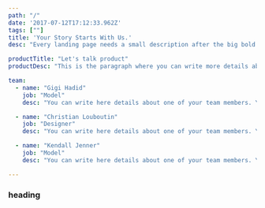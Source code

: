 ```yaml
---
path: "/"
date: '2017-07-12T17:12:33.962Z'
tags: [""]
title: 'Your Story Starts With Us.'
desc: "Every landing page needs a small description after the big bold title, that's why we added this text here. Add here all the information that can make you or your product create the first impression."

productTitle: "Let's talk product"
productDesc: "This is the paragraph where you can write more details about your product. Keep you user engaged by providing meaningful information. Remember that by this time, the user is curious, otherwise he wouldn't scroll to get here. Add a button if you want the user to see more."

team:
  - name: "Gigi Hadid"
    job: "Model"
    desc: "You can write here details about one of your team members. You can give more details about what they do. Feel free to add some links for people to be able to follow them outside the site."

  - name: "Christian Louboutin"
    job: "Designer"
    desc: "You can write here details about one of your team members. You can give more details about what they do. Feel free to add some links for people to be able to follow them outside the site."

  - name: "Kendall Jenner"
    job: "Model"
    desc: "You can write here details about one of your team members. You can give more details about what they do. Feel free to add some links for people to be able to follow them outside the site."

---
```


### heading